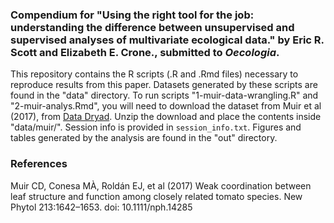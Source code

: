 ### Compendium for "Using the right tool for the job: understanding the difference between unsupervised and supervised analyses of multivariate ecological data." by Eric R. Scott and Elizabeth E. Crone., submitted to *Oecologia*.

This repository contains the R scripts (.R and .Rmd files) necessary to reproduce results from this paper. Datasets generated by these scripts are found in the "data" directory. To run scripts "1-muir-data-wrangling.R" and "2-muir-analys.Rmd", you will need to download the dataset from Muir et al (2017), from [Data Dryad](https://datadryad.org/stash/dataset/doi:10.5061/dryad.1r8c2). Unzip the download and place the contents inside "data/muir/".  Session info is provided in `session_info.txt`.
Figures and tables generated by the analysis are found in the "out" directory.


### References
Muir CD, Conesa MÀ, Roldán EJ, et al (2017) Weak coordination between leaf structure and function among closely related tomato species. New Phytol 213:1642–1653. doi: 10.1111/nph.14285